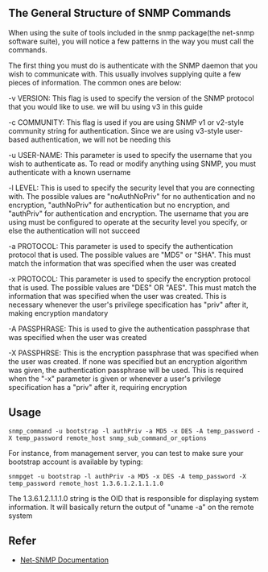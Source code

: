## The General Structure of SNMP Commands

When using the suite of tools included in the snmp package(the net-snmp software suite), you will notice a few patterns in the way you must call the commands.

The first thing you must do is authenticate with the SNMP daemon that you wish to communicate with. This usually involves supplying quite a few pieces of information. The common ones are below:

  -v VERSION: This flag is used to specify the version of the SNMP protocol that you would like to use. we will bu using v3 in this guide

  -c COMMUNITY: This flag is used if you are using SNMP v1 or v2-style community string for authentication. Since we are using v3-style user-based authentication, we will not be needing this

  -u USER-NAME: This parameter is used to specify the username that you wish to authenticate as. To read or modify anything using SNMP, you must authenticate with a known username

  -l LEVEL: This is used to specify the security level that you are connecting with. The possible values are "noAuthNoPriv" for no authentication and no encryption, "authNoPriv" for authentication but no encryption, and "authPriv" for authentication and encryption. The username that you are using must be configured to operate at the security level you specify, or else the authentication will not succeed

  -a PROTOCOL: This parameter is used to specify the authentication protocol that is used. The possible values are "MD5" or "SHA". This must match the information that was specified when the user was created

  -x PROTOCOL: This parameter is used to specify the encryption protocol that is used. The possible values are "DES" OR "AES". This must match the information that was specified when the user was created. This is necessary whenever the user's privilege specification has "priv" after it, making encryption mandatory

  -A PASSPHRASE: This is used to give the authentication passphrase that was specified when the user was created

  -X PASSPHRSE: This is the encryption passphrase that was specified when the user was created. If none was specified but an encryption algorithm was given, the authentication passphrase will be used. This is required when the "-x" parameter is given or whenever a user's privilege specification has a "priv" after it, requiring encryption

## Usage

```
snmp_command -u bootstrap -l authPriv -a MD5 -x DES -A temp_password -X temp_password remote_host snmp_sub_command_or_options
```

For instance, from management server, you can test to make sure your bootstrap account is available by typing:
```
snmpget -u bootstrap -l authPriv -a MD5 -x DES -A temp_password -X temp_password remote_host 1.3.6.1.2.1.1.1.0
```
The 1.3.6.1.2.1.1.1.0 string is the OID that is responsible for displaying system information. It will basically return the output of "uname -a" on the remote system

## Refer

+ [Net-SNMP Documentation](http://www.net-snmp.org/docs/man/)
